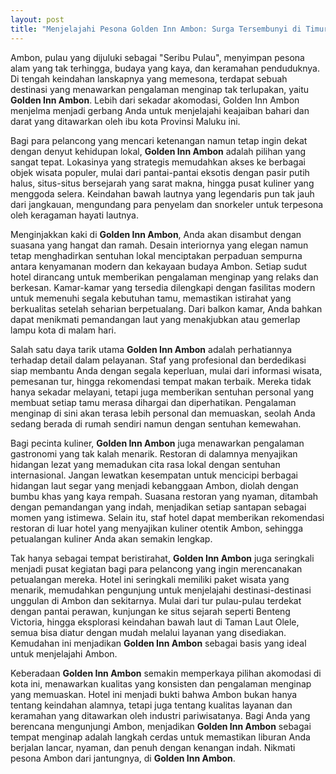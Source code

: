 ```yaml
---
layout: post
title: "Menjelajahi Pesona Golden Inn Ambon: Surga Tersembunyi di Timur Indonesia"
---
```


Ambon, pulau yang dijuluki sebagai "Seribu Pulau", menyimpan pesona alam yang tak terhingga, budaya yang kaya, dan keramahan penduduknya. Di tengah keindahan lanskapnya yang memesona, terdapat sebuah destinasi yang menawarkan pengalaman menginap tak terlupakan, yaitu **Golden Inn Ambon**. Lebih dari sekadar akomodasi, Golden Inn Ambon menjelma menjadi gerbang Anda untuk menjelajahi keajaiban bahari dan darat yang ditawarkan oleh ibu kota Provinsi Maluku ini.

Bagi para pelancong yang mencari ketenangan namun tetap ingin dekat dengan denyut kehidupan lokal, **Golden Inn Ambon** adalah pilihan yang sangat tepat. Lokasinya yang strategis memudahkan akses ke berbagai objek wisata populer, mulai dari pantai-pantai eksotis dengan pasir putih halus, situs-situs bersejarah yang sarat makna, hingga pusat kuliner yang menggoda selera. Keindahan bawah lautnya yang legendaris pun tak jauh dari jangkauan, mengundang para penyelam dan snorkeler untuk terpesona oleh keragaman hayati lautnya.

Menginjakkan kaki di **Golden Inn Ambon**, Anda akan disambut dengan suasana yang hangat dan ramah. Desain interiornya yang elegan namun tetap menghadirkan sentuhan lokal menciptakan perpaduan sempurna antara kenyamanan modern dan kekayaan budaya Ambon. Setiap sudut hotel dirancang untuk memberikan pengalaman menginap yang relaks dan berkesan. Kamar-kamar yang tersedia dilengkapi dengan fasilitas modern untuk memenuhi segala kebutuhan tamu, memastikan istirahat yang berkualitas setelah seharian berpetualang. Dari balkon kamar, Anda bahkan dapat menikmati pemandangan laut yang menakjubkan atau gemerlap lampu kota di malam hari.

Salah satu daya tarik utama **Golden Inn Ambon** adalah perhatiannya terhadap detail dalam pelayanan. Staf yang profesional dan berdedikasi siap membantu Anda dengan segala keperluan, mulai dari informasi wisata, pemesanan tur, hingga rekomendasi tempat makan terbaik. Mereka tidak hanya sekadar melayani, tetapi juga memberikan sentuhan personal yang membuat setiap tamu merasa dihargai dan diperhatikan. Pengalaman menginap di sini akan terasa lebih personal dan memuaskan, seolah Anda sedang berada di rumah sendiri namun dengan sentuhan kemewahan.

Bagi pecinta kuliner, **Golden Inn Ambon** juga menawarkan pengalaman gastronomi yang tak kalah menarik. Restoran di dalamnya menyajikan hidangan lezat yang memadukan cita rasa lokal dengan sentuhan internasional. Jangan lewatkan kesempatan untuk mencicipi berbagai hidangan laut segar yang menjadi kebanggaan Ambon, diolah dengan bumbu khas yang kaya rempah. Suasana restoran yang nyaman, ditambah dengan pemandangan yang indah, menjadikan setiap santapan sebagai momen yang istimewa. Selain itu, staf hotel dapat memberikan rekomendasi restoran di luar hotel yang menyajikan kuliner otentik Ambon, sehingga petualangan kuliner Anda akan semakin lengkap.

Tak hanya sebagai tempat beristirahat, **Golden Inn Ambon** juga seringkali menjadi pusat kegiatan bagi para pelancong yang ingin merencanakan petualangan mereka. Hotel ini seringkali memiliki paket wisata yang menarik, memudahkan pengunjung untuk menjelajahi destinasi-destinasi unggulan di Ambon dan sekitarnya. Mulai dari tur pulau-pulau terdekat dengan pantai perawan, kunjungan ke situs sejarah seperti Benteng Victoria, hingga eksplorasi keindahan bawah laut di Taman Laut Olele, semua bisa diatur dengan mudah melalui layanan yang disediakan. Kemudahan ini menjadikan **Golden Inn Ambon** sebagai basis yang ideal untuk menjelajahi Ambon.

Keberadaan **Golden Inn Ambon** semakin memperkaya pilihan akomodasi di kota ini, menawarkan kualitas yang konsisten dan pengalaman menginap yang memuaskan. Hotel ini menjadi bukti bahwa Ambon bukan hanya tentang keindahan alamnya, tetapi juga tentang kualitas layanan dan keramahan yang ditawarkan oleh industri pariwisatanya. Bagi Anda yang berencana mengunjungi Ambon, menjadikan **Golden Inn Ambon** sebagai tempat menginap adalah langkah cerdas untuk memastikan liburan Anda berjalan lancar, nyaman, dan penuh dengan kenangan indah. Nikmati pesona Ambon dari jantungnya, di **Golden Inn Ambon**.
